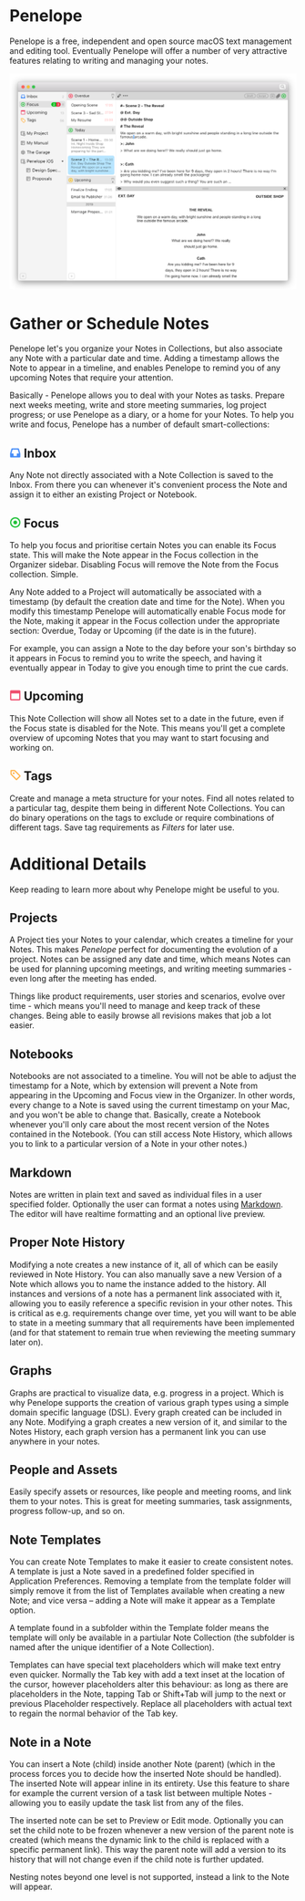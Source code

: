 # Penelope
Penelope is a free, independent and open source macOS text management and editing tool.
Eventually Penelope will offer a number of very attractive features relating to writing and managing your notes.

![Penelope Main Screen mockup.](./Document/ForWeb/Penelope-MainScreen.png)

# Gather or Schedule Notes
Penelope let's you organize your Notes in Collections, but also associate any Note with a particular date and time. Adding a timestamp allows the Note to appear in a timeline, and enables Penelope to remind you of any upcoming Notes that require your attention.

Basically - Penelope allows you to deal with your Notes as tasks. Prepare next weeks meeting, write and store meeting summaries, log project progress; or use Penelope as a diary, or a home for your Notes. To help you write and focus, Penelope has a number of default smart-collections:

## <img src="./Document/ForWeb/Feature-Inbox.png" alt="The Inbox icon found in the Organizer sidebar." width="20" height="20"> Inbox
Any Note not directly associated with a Note Collection is saved to the Inbox. From there you can whenever it's convenient process the Note and assign it to either an existing Project or Notebook.

## <img src="./Document/ForWeb/Feature-Focus.png" alt="The Focus icon found in the Organizer sidebar." width="20" height="20"> Focus
To help you focus and prioritise certain Notes you can enable its Focus state. This will make the Note appear in the Focus collection in the Organizer sidebar. Disabling Focus will remove the Note from the Focus collection. Simple.

Any Note added to a Project will automatically be associated with a timestamp (by default the creation date and time for the Note). When you modify this timestamp Penelope will automatically enable Focus mode for the Note, making it appear in the Focus collection under the appropriate section: Overdue, Today or Upcoming (if the date is in the future).

For example, you can assign a Note to the day before your son's birthday so it appears in Focus to remind you to write the speech, and having it eventually appear in Today to give you enough time to print the cue cards.

## <img src="./Document/ForWeb/Feature-Upcoming.png" alt="The Upcoming icon found in the Organizer sidebar." width="20" height="20"> Upcoming
This Note Collection will show all Notes set to a date in the future, even if the Focus state is disabled for the Note. This means you'll get a complete overview of upcoming Notes that you may want to start focusing and working on.

## <img src="./Document/ForWeb/Feature-Tags.png" alt="The Tag icon found in the Organizer sidebar." width="20" height="20"> Tags
Create and manage a meta structure for your notes. Find all notes related to a particular tag, despite them being in different Note Collections. You can do binary operations on the tags to exclude or require combinations of different tags. Save tag requirements as *Filters* for later use.


# Additional Details
Keep reading to learn more about why Penelope might be useful to you.

## Projects
A Project ties your Notes to your calendar, which creates a timeline for your Notes. This makes *Penelope* perfect for documenting the evolution of a project. Notes can be assigned any date and time, which means Notes can be used for planning upcoming meetings, and writing meeting summaries - even long after the meeting has ended.

Things like product requirements, user stories and scenarios, evolve over time - which means you'll need to manage and keep track of these changes. Being able to easily browse all revisions makes that job a lot easier.

## Notebooks
Notebooks are not associated to a timeline. You will not be able to adjust the timestamp for a Note, which by extension will prevent a Note from appearing in the Upcoming and Focus view in the Organizer. In other words, every change to a Note is saved using the current timestamp on your Mac, and you won't be able to change that. Basically, create a Notebook whenever you'll only care about the most recent version of the Notes contained in the Notebook. (You can still access Note History, which allows you to link to a particular version of a Note in your other notes.)

## Markdown
Notes are written in plain text and saved as individual files in a user specified folder. Optionally the user can format a notes using <a href="https://en.wikipedia.org/wiki/Markdown">Markdown</a>. The editor will have realtime formatting and an optional live preview.

## Proper Note History
Modifying a note creates a new instance of it, all of which can be easily reviewed in Note History. You can also manually save a new Version of a Note which allows you to name the instance added to the history. All instances and versions of a note has a permanent link associated with it, allowing you to easily reference a specific revision in your other notes. This is critical as e.g. requirements change over time, yet you will want to be able to state in a meeting summary that all requirements have been implemented (and for that statement to remain true when reviewing the meeting summary later on).

## Graphs
Graphs are practical to visualize data, e.g. progress in a project. Which is why Penelope supports the creation of various graph types using a simple domain specific language (DSL). Every graph created can be included in any Note. Modifying a graph creates a new version of it, and similar to the Notes History, each graph version has a permanent link you can use anywhere in your notes.

## People and Assets
Easily specify assets or resources, like people and meeting rooms, and link them to your notes. This is great for meeting summaries, task assignments, progress follow-up, and so on.

## Note Templates
You can create Note Templates to make it easier to create consistent notes. A template is just a Note saved in a predefined folder specified in Application Preferences. Removing a template from the template folder will simply remove it from the list of Templates available when creating a new Note; and vice versa – adding a Note will make it appear as a Template option.

A template found in a subfolder within the Template folder means the template will only be available in a partiular Note Collection (the subfolder is named after the unique identifier of a Note Collection).

Templates can have special text placeholders which will make text entry even quicker. Normally the Tab key with add a text inset at the location of the cursor, however placeholders alter this behaviour: as long as there are placeholders in the Note, tapping Tab or Shift+Tab will jump to the next or previous Placeholder respectively. Replace all placeholders with actual text to regain the normal behavior of the Tab key.

## Note in a Note
You can insert a Note (child) inside another Note (parent) (which in the process forces you to decide how the inserted Note should be handled). The inserted Note will appear inline in its entirety. Use this feature to share for example the current version of a task list between multiple Notes - allowing you to easily update the task list from any of the files.

The inserted note can be set to Preview or Edit mode. Optionally you can set the child note to be frozen whenever a new version of the parent note is created (which means the dynamic link to the child is replaced with a specific permanent link). This way the parent note will add a version to its history that will not change even if the child note is further updated.

Nesting notes beyond one level is not supported, instead a link to the Note will appear.

